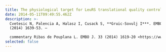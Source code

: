 ```yaml
---
title: The physiological target for LeuRS translational quality control is norvaline
date: 2014-05-11T09:49:55.462Z
description: >-
  Cvetesic N, Palencia A, Halasz I, Cusack S, **Gruic-Sovulj I***. EMBO J. 33
  (2014) 1639-53. –

  commentary Ribas de Pouplana L. EMBO J. 33 (2014) 1619-20 <https://www.embopress.org/doi/full/10.15252/embj.201488199>
selected: false
---
```

